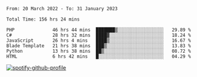 <!--START_SECTION:waka-->

```text
From: 20 March 2022 - To: 31 January 2023

Total Time: 156 hrs 24 mins

PHP              46 hrs 44 mins  ███████▒░░░░░░░░░░░░░░░░░   29.89 %
C#               28 hrs 32 mins  ████▓░░░░░░░░░░░░░░░░░░░░   18.24 %
JavaScript       26 hrs 4 mins   ████▒░░░░░░░░░░░░░░░░░░░░   16.67 %
Blade Template   21 hrs 38 mins  ███▒░░░░░░░░░░░░░░░░░░░░░   13.83 %
Python           13 hrs 38 mins  ██▒░░░░░░░░░░░░░░░░░░░░░░   08.72 %
HTML             6 hrs 42 mins   █░░░░░░░░░░░░░░░░░░░░░░░░   04.29 %
```

<!--END_SECTION:waka-->
[![spotify-github-profile](https://spotify-github-profile.vercel.app/api/view?uid=c00zprrvy9xiloa9qnco3hmng&cover_image=true&theme=novatorem&show_offline=false&background_color=121212&bar_color=53b14f&bar_color_cover=false)](https://spotify-github-profile.vercel.app/api/view?uid=c00zprrvy9xiloa9qnco3hmng&redirect=true)

